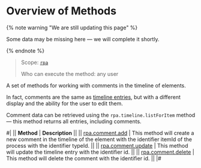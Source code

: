 # Overview of Methods

{% note warning "We are still updating this page" %}

Some data may be missing here — we will complete it shortly.

{% endnote %}

> Scope: [`rpa`](../../../scopes/permissions.md)
>
> Who can execute the method: any user

A set of methods for working with comments in the timeline of elements.

In fact, comments are the same as [timeline entries](../timeline/index.md), but with a different display and the ability for the user to edit them.

Comment data can be retrieved using the `rpa.timeline.listForItem` method — this method returns all entries, including comments.

#|
|| **Method** | **Description** ||
|| [rpa.comment.add](./rpa-comment-add.md) | This method will create a new comment in the timeline of the element with the identifier itemId of the process with the identifier typeId. ||
|| [rpa.comment.update](./rpa-comment-update.md) | This method will update the timeline entry with the identifier id. ||
|| [rpa.comment.delete](./rpa-comment-delete.md) | This method will delete the comment with the identifier id. ||
|#